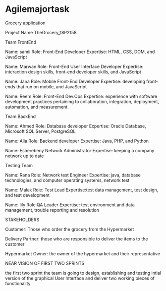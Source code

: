 # Agilemajortask
Grocery application

Project Name TheGrocery_18P2158

Team FrontEnd

Name: samii Role: Front-End Developer Expertise: HTML, CSS, DOM, and JavaScript

Name: Marwan Role: Front-End User Interface Developer Expertise: interaction design skills, front-end developer skills, and JavaScript

Name: Jana Role: Mobile Front-End Developer Expertise: developing front-ends that run on mobile, and JavaScript

Name: Reem Role: Front-End Dev.Ops Expertise: experience with software development practices pertaining to collaboration, integration, deployment, automation, and measurement.

Team BackEnd 

Name: Ahmed Role: Database developer Expertise: Oracle Database, Microsoft SQL Server, PostgreSQL

Name: Alia Role: Backend developer Expertise: Java, PHP, and Python

Name: Esherebeny Network Administrator  Expertise: keeping a company network up to date 

Testing Team 

Name: Rana Role: Network test Engineer Expertise: java, database technologies, and computer operating systems, network test

Name: Malak Role: Test Lead Expertise:test data management, test design, and test development

Name: lily Role:QA Leader Expertise: test environment and data management, trouble reporting and resolution

STAKEHOLDERS

Customer: Those who order the grocery from the Hypermarket 

Delivery Partner: those who are responsible to deliver the items to the customer 

Hypermarket Owner: the owner of the hypermarket and their representative 

NEAR VISION OF FIRST TWO SPRINTS 

the first two sprint the team is going to design, establishing and testing intial version of the graphical User Interface and deliver two working pieces of functionality  


